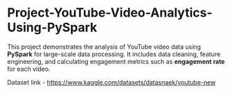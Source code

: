 # Project-YouTube-Video-Analytics-Using-PySpark


This project demonstrates the analysis of YouTube video data using **PySpark** for large-scale data processing. It includes data cleaning, feature engineering, and calculating engagement metrics such as **engagement rate** for each video.

Dataset link - https://www.kaggle.com/datasets/datasnaek/youtube-new
